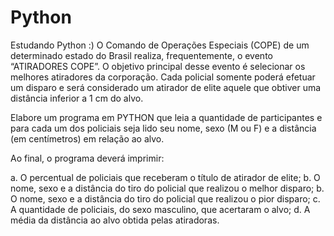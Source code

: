 # Python
Estudando Python :)
O Comando de Operações Especiais (COPE) de um determinado estado do Brasil realiza,
frequentemente, o evento “ATIRADORES COPE”. O objetivo principal desse evento é selecionar os
melhores atiradores da corporação. Cada policial somente poderá efetuar um disparo e será considerado
um atirador de elite aquele que obtiver uma distância inferior a 1 cm do alvo.

Elabore um programa em PYTHON que leia a quantidade de participantes e para cada um dos policiais
seja lido seu nome, sexo (M ou F) e a distância (em centímetros) em relação ao alvo.

Ao final, o programa deverá imprimir:

a. O percentual de policiais que receberam o título de atirador de elite; 
b. O nome, sexo e a distância do tiro do policial que realizou o melhor disparo;
b. O nome, sexo e a distância do tiro do policial que realizou o pior disparo; 
c. A quantidade de policiais, do sexo masculino, que acertaram o alvo; 
d. A média da distância ao alvo obtida pelas atiradoras. 
